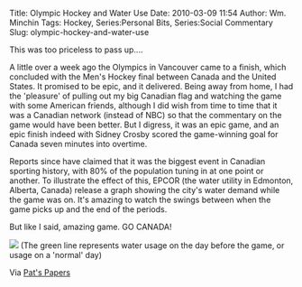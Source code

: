 Title: Olympic Hockey and Water Use
Date: 2010-03-09 11:54
Author: Wm. Minchin
Tags: Hockey, Series:Personal Bits, Series:Social Commentary
Slug: olympic-hockey-and-water-use

This was too priceless to pass up....

A little over a week ago the Olympics in Vancouver came to a finish,
which concluded with the Men's Hockey final between Canada and the
United States. It promised to be epic, and it delivered. Being away from
home, I had the 'pleasure' of pulling out my big Canadian flag and
watching the game with some American friends, although I did wish from
time to time that it was a Canadian network (instead of NBC) so that the
commentary on the game would have been better. But I digress, it was an
epic game, and an epic finish indeed with Sidney Crosby scored the
game-winning goal for Canada seven minutes into overtime.

Reports since have claimed that it was the biggest event in Canadian
sporting history, with 80% of the population tuning in at one point or
another. To illustrate the effect of this, EPCOR (the water utility in
Edmonton, Alberta, Canada) release a graph showing the city's water
demand while the game was on. It's amazing to watch the swings between
when the game picks up and the end of the periods.

But like I said, amazing game. GO CANADA!

[![](http://4.bp.blogspot.com/_fWUoqQ2t4Js/S5dBV2CLuqI/AAAAAAAABCA/QXYgAP1mFUg/s400/flush_game.jpg)](http://4.bp.blogspot.com/_fWUoqQ2t4Js/S5dBV2CLuqI/AAAAAAAABCA/QXYgAP1mFUg/s1600-h/flush_game.jpg)
(The green line represents water usage on the day before the game, or
usage on a 'normal' day)

Via [Pat's
Papers](http://www.patspapers.com/blog/item/what_if_everybody_flushed_at_once_Edmonton_water_gold_medal_hockey_game/)
